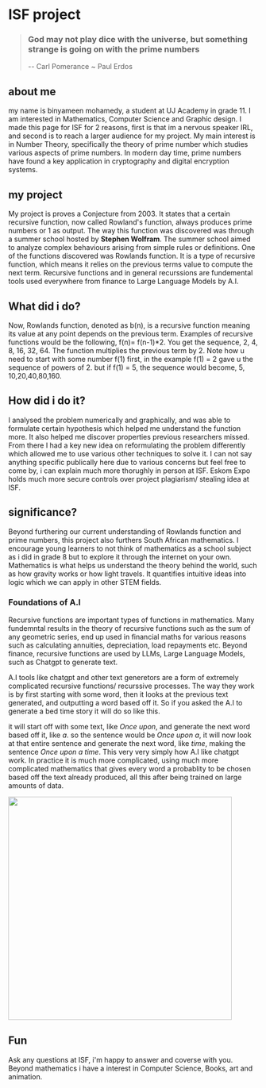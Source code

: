 # ISF project


> ### God may not play dice with the universe, but something strange is going on with the prime numbers
> 
> -- Carl Pomerance ~ Paul Erdos

## about me
my name is binyameen mohamedy, a student at UJ Academy in grade 11. I am interested in Mathematics, Computer Science and Graphic design. I made this page for ISF for 2 reasons, first is that im a nervous speaker IRL, and second is to reach a larger audience for my project. My main interest is in Number Theory, specifically the theory of prime number which studies various aspects of prime numbers. In modern day time, prime numbers have found a key application in cryptography and digital encryption systems.


## my project
My project is proves a Conjecture from 2003. It states that a certain recursive function, now called Rowland's function, always produces prime numbers or 1 as output. The way this function was discovered was through a summer school hosted by **Stephen Wolfram**. The summer school aimed to analyze complex behaviours arising from simple rules or definitions. One of the functions discovered was Rowlands function. It is a type of recursive function, which means it relies on the previous terms value to compute the next term. Recursive functions and in general recurssions are fundemental tools used everywhere from finance to Large Language Models by A.I.

## What did i do?
Now, Rowlands function, denoted as b(n), is a recursive function meaning its value at any point depends on the previous term. Examples of recursive functions would be the following, f(n)= f(n-1)*2. You get the sequence, 2, 4, 8, 16, 32, 64. The function multiplies the previous term by 2. Note how u need to start with some number f(1) first, in the example f(1) = 2 gave u the sequence of powers of 2. but if f(1) = 5, the sequence would become, 5, 10,20,40,80,160.

## How did i do it?
I analysed the problem numerically and graphically, and was able to formulate certain hypothesis which helped me understand the function more. It also helped me discover properties previous researchers missed. From there I had a key new idea on reformulating the problem differently which allowed me to use various other techniques to solve it. I can not say anything specific publically here due to various concerns but feel free to come by, i can explain much more thorughly in person at ISF. Eskom Expo holds much more secure controls over project plagiarism/ stealing idea at ISF.


## significance?
Beyond furthering our current understanding of Rowlands function and prime numbers, this project also furthers South African mathematics. I encourage young learners to not think of mathematics as a school subject as i did in grade 8 but to explore it through the internet on your own. Mathematics is what helps us understand the theory behind the world, such as how gravity works or how light travels. It quantifies intuitive ideas into logic which we can apply in other STEM fields.   

### Foundations of A.I
Recursive functions are important types of functions in mathematics. Many fundemntal results in the theory of recursive functions such as the sum of any geometric series, end up used in financial maths for various reasons such as calculating annuities, depreciation, load repayments etc. Beyond finance, recursive functions are used by LLMs, Large Language Models, such as Chatgpt to generate text.

A.I tools like chatgpt and other text generetors are a form of extremely complicated recursive functions/ recurssive processes. The way they work is by first starting with some word, then it looks at the previous text generated, and outputting a word based off it. So if you asked the A.I to generate a bed time story it will do so like this.

it will start off with some text, like *Once upon*, and generate the next word based off it, like *a*. so the sentence would be *Once upon a*, it will now look at that entire sentence and generate the next word, like *time*, making the sentence *Once upon a time*. This very very simply how A.I like chatgpt work. In practice it is much more complicated, using much more complicated mathematics that gives every word a probablity to be chosen based off the text already produced, all this after being trained on large amounts of data.

<img src="https://miro.medium.com/v2/resize:fit:1400/0*vv8k1EwchSKpOVIJ.png" width="450px" align="center">

## Fun
Ask any questions at ISF, i'm happy to answer and coverse with you. Beyond mathematics i have a interest in Computer Science, Books, art and animation.
